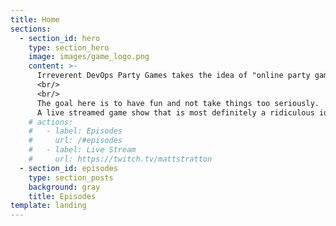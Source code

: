 ```yaml
---
title: Home
sections:
  - section_id: hero
    type: section_hero
    image: images/game_logo.png
    content: >-
      Irreverent DevOps Party Games takes the idea of "online party games" and tilts it on its head by adding DevOps-inspired content to existing games, and then <a href = "https://twitch.tv/mattstratton">streams it live via Twitch</a> for a worldwide audience to watch, comment, and hopefully be entertained. In addition, the hosts (<a href = "https://twitter.com/mattstratton">Matt Stratton</a> and <a href = "https://twitter.com/IAmJerdog">Jeremy Meiss</a>) will provide color commentary, much like a modern day Cotton McKnight and Pepper Brooks (announcers from <i>Dodgeball</i>). 
      <br/>
      <br/>
      The goal here is to have fun and not take things too seriously.
      A live streamed game show that is most definitely a ridiculous idea, but hopefully entertaining.
    # actions:
    #   - label: Episodes
    #     url: /#episodes
    #   - label: Live Stream
    #     url: https://twitch.tv/mattstratton
  - section_id: episodes
    type: section_posts
    background: gray
    title: Episodes
template: landing
---
```

